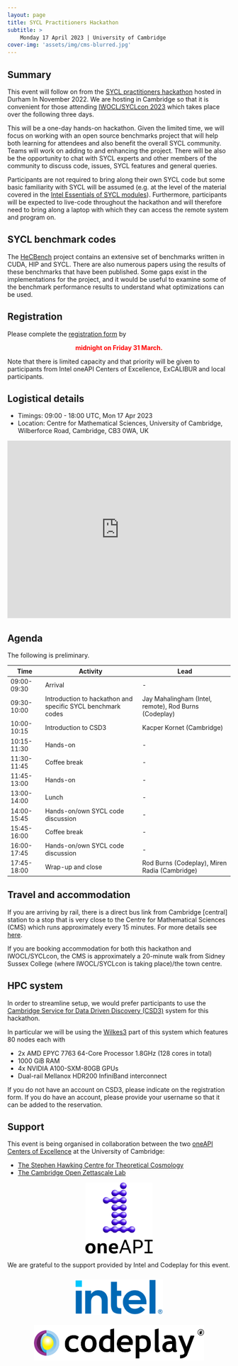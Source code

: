 ```yaml
---
layout: page
title: SYCL Practitioners Hackathon
subtitle: >
    Monday 17 April 2023 | University of Cambridge
cover-img: 'assets/img/cms-blurred.jpg'
---
```



## Summary

This event will follow on from the [SYCL practitioners
hackathon](https://scicomp.webspace.durham.ac.uk/events/code_performance_series/sycl-practitioners-hackathon-2022-user-group-meeting/)
hosted in Durham In November 2022. We are hosting in Cambridge so that it is
convenient for those attending [IWOCL/SYCLcon 2023](https://www.iwocl.org/)
which takes place over the following three days.

This will be a one-day hands-on hackathon. Given the limited time, we will focus
on working with an open source benchmarks project that will help both learning
for attendees and also benefit the overall SYCL community. Teams will work on
adding to and enhancing the project. There will be also be the opportunity to
chat with SYCL experts and other members of the community to discuss code,
issues, SYCL features and general queries.

Participants are not required to bring along their own SYCL code but some basic
familiarity with SYCL will be assumed (e.g. at the level of the material covered
in the [Intel Essentials of SYCL
modules](https://www.intel.com/content/www/us/en/developer/tools/oneapi/training/dpc-essentials.html)).
Furthermore, participants will be expected to live-code throughout the hackathon
and will therefore need to bring along a laptop with which they can access the
remote system and program on.
## SYCL benchmark codes

The [HeCBench](https://github.com/zjin-lcf/HeCBench) project contains an
extensive set of benchmarks written in CUDA, HIP and SYCL. There are also
numerous papers using the results of these benchmarks that have been published.
Some gaps exist in the implementations for the project, and it would be useful
to examine some of the benchmark performance results to understand what
optimizations can be used.


## Registration

Please complete the [registration form](register) by 

<p align=center style="color:red"><strong> midnight on Friday 31 March. </strong></p>

Note that there is limited capacity and that priority will be given to
participants from Intel oneAPI Centers of Excellence, ExCALIBUR and local
participants.

## Logistical details

* Timings: 09:00 - 18:00 UTC, Mon 17 Apr 2023
* Location: Centre for Mathematical Sciences, University of Cambridge, Wilberforce Road, Cambridge, CB3 0WA, UK 

<div style="width 100%;">
    <iframe scrolling="no" marginheight="10" marginwidth="10" src="https://maps.google.com/maps?width=720&amp;height=600&amp;hl=en&amp;q=Centre%20for%20Mathematical%20Sciences,%20Wilberforce%20Road,%20Cambridge,%20CB3%200WA+(Centre%20for%20Mathematical%20Sciences)&amp;t=&amp;z=15&amp;ie=UTF8&amp;iwloc=B&amp;output=embed" width="100%" height="400" frameborder="0">
    </iframe>
</div>

## Agenda

The following is preliminary.

| Time | Activity | Lead |
| --- | --- | --- |
| 09:00-09:30 | Arrival | - |
| 09:30-10:00 | Introduction to hackathon and specific SYCL benchmark codes | Jay Mahalingham (Intel, remote), Rod Burns (Codeplay) |
| 10:00-10:15 | Introduction to CSD3 | Kacper Kornet (Cambridge) |
| 10:15-11:30 | Hands-on | - |
| 11:30-11:45 | Coffee break | - |
| 11:45-13:00 | Hands-on | - |
| 13:00-14:00 | Lunch | - |
| 14:00-15:45 | Hands-on/own SYCL code discussion | - |
| 15:45-16:00 | Coffee break | - |
| 16:00-17:45 | Hands-on/own SYCL code discussion | - |
| 17:45-18:00 | Wrap-up and close | Rod Burns (Codeplay), Miren Radia (Cambridge) |

## Travel and accommodation

If you are arriving by rail, there is a direct bus link from Cambridge [central]
station to a stop that is very close to the Centre for Mathematical Sciences
(CMS) which runs approximately every 15 minutes. For more details see
[here](https://www.environment.admin.cam.ac.uk/travel/travel-bus).

If you are booking accommodation for both this hackathon and IWOCL/SYCLcon, the
CMS is approximately a 20-minute walk from Sidney Sussex College (where
IWOCL/SYCLcon is taking place)/the town centre.


## HPC system

In order to streamline setup, we would prefer participants to use the [Cambridge
Service for Data Driven Discovery
(CSD3)](https://www.hpc.cam.ac.uk/high-performance-computing) system for this
hackathon. 

In particular we will be using the
[Wilkes3](https://www.hpc.cam.ac.uk/systems/wilkes-2) part of this system which
features 80 nodes each with

* 2x AMD EPYC 7763 64-Core Processor 1.8GHz (128 cores in total)
* 1000 GiB RAM
* 4x NVIDIA A100-SXM-80GB GPUs
* Dual-rail Mellanox HDR200 InfiniBand interconnect

If you do not have an account on CSD3, please indicate on the registration form.
If you do have an account, please provide your username so that it can be added
to the reservation.

## Support

This event is being organised in collaboration between the two [oneAPI Centers
of
Excellence](https://www.intel.com/content/www/us/en/developer/tools/oneapi/training/academic-program/centers-of-excellence.html)
at the University of Cambridge: 
* [The Stephen Hawking Centre for Theoretical Cosmology](https://www.ctc.cam.ac.uk/)
* [The Cambridge Open Zettascale Lab](https://www.zettascale.hpc.cam.ac.uk/)

<p align=center>
    <img src="assets/img/oneapi.png" height=160>
</p>

We are grateful to the support provided by Intel and Codeplay for this event.

<p align=center>
    <img style="padding-left: 30px; padding-bottom: 10px; padding-right: 30px; padding-top: 10px;" src="assets/img/intel-logo.webp" height="80">
    <img style="padding-left: 30px; padding-bottom: 10px; padding-right: 30px; padding-top: 10px;" src="assets/img/codeplay-logo-black.svg" height="80">
</p>